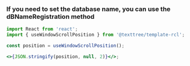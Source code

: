 ### If you need to set the database name, you can use the dBNameRegistration method

```jsx
import React from 'react';
import { useWindowScrollPosition } from '@texttree/template-rcl';

const position = useWindowScrollPosition();

<>{JSON.stringify(position, null, 2)}</>;
```
